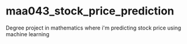 # maa043_stock_price_prediction
 Degree project in mathematics where i'm predicting stock price using machine learning
